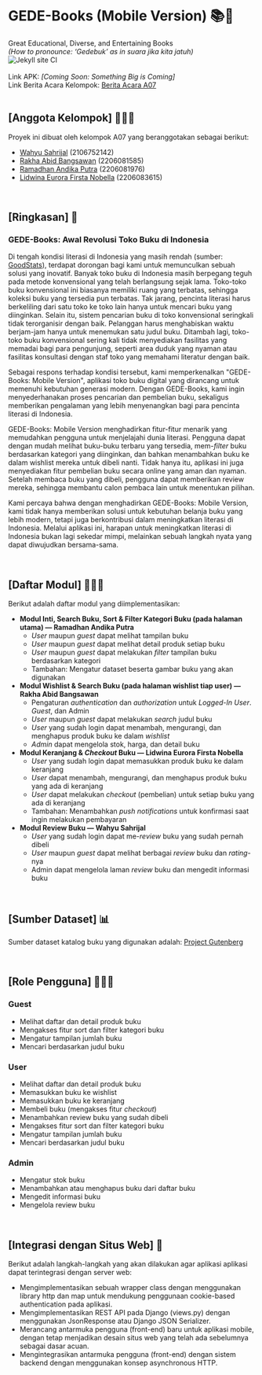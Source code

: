 # GEDE-Books (Mobile Version) 📚🛒
Great Educational, Diverse, and Entertaining Books <br>
*(How to pronounce: ‘Gedebuk’ as in suara jika kita jatuh)*
<br>
![Jekyll site CI](https://github.com/gede-books/gede-books/workflows/Jekyll%20site%20CI/badge.svg)
<br>
<br>
Link APK: *[Coming Soon: Something Big is Coming]*<br>
Link Berita Acara Kelompok: [Berita Acara A07](https://docs.google.com/spreadsheets/d/1QA7fqTy-8oRHMcHAYpt84YCdCz06KNfn/edit?usp=drive_link&ouid=113055651365555467863&rtpof=true&sd=true)
<br>
<br>

## [Anggota Kelompok] 🧑‍🤝‍🧑
Proyek ini dibuat oleh kelompok A07 yang beranggotakan sebagai berikut:
- [Wahyu Sahrijal](https://github.com/whysyahrizal) (2106752142)
- [Rakha Abid Bangsawan](https://github.com/rakbidb) (2206081585)
- [Ramadhan Andika Putra](https://github.com/adhan-857) (2206081976)
- [Lidwina Eurora Firsta Nobella](https://github.com/divieurora) (2206083615)
<br>

## [Ringkasan] 📄
### GEDE-Books: Awal Revolusi Toko Buku di Indonesia

Di tengah kondisi literasi di Indonesia yang masih rendah (sumber: [GoodStats](https://goodstats.id/article/krisis-literasi-di-indonesia-masih-perlu-ditingkatkan-lagi-j7MHB)), terdapat dorongan bagi kami untuk memunculkan sebuah solusi yang inovatif. Banyak toko buku di Indonesia masih berpegang teguh pada metode konvensional yang telah berlangsung sejak lama. Toko-toko buku konvensional ini biasanya memiliki ruang yang terbatas, sehingga koleksi buku yang tersedia pun terbatas. Tak jarang, pencinta literasi harus berkeliling dari satu toko ke toko lain hanya untuk mencari buku yang diinginkan. Selain itu, sistem pencarian buku di toko konvensional seringkali tidak terorganisir dengan baik. Pelanggan harus menghabiskan waktu berjam-jam hanya untuk menemukan satu judul buku. Ditambah lagi, toko-toko buku konvensional sering kali tidak menyediakan fasilitas yang memadai bagi para pengunjung, seperti area duduk yang nyaman atau fasilitas konsultasi dengan staf toko yang memahami literatur dengan baik.

Sebagai respons terhadap kondisi tersebut, kami memperkenalkan "GEDE-Books: Mobile Version", aplikasi toko buku digital yang dirancang untuk memenuhi kebutuhan generasi modern. Dengan GEDE-Books, kami ingin menyederhanakan proses pencarian dan pembelian buku, sekaligus memberikan pengalaman yang lebih menyenangkan bagi para pencinta literasi di Indonesia.

GEDE-Books: Mobile Version menghadirkan fitur-fitur menarik yang memudahkan pengguna untuk menjelajahi dunia literasi. Pengguna dapat dengan mudah melihat buku-buku terbaru yang tersedia, mem-*filter* buku berdasarkan kategori yang diinginkan, dan bahkan menambahkan buku ke dalam wishlist mereka untuk dibeli nanti. Tidak hanya itu, aplikasi ini juga menyediakan fitur pembelian buku secara online yang aman dan nyaman. Setelah membaca buku yang dibeli, pengguna dapat memberikan review mereka, sehingga membantu calon pembaca lain untuk menentukan pilihan.

Kami percaya bahwa dengan menghadirkan GEDE-Books: Mobile Version, kami tidak hanya memberikan solusi untuk kebutuhan belanja buku yang lebih modern, tetapi juga berkontribusi dalam meningkatkan literasi di Indonesia. Melalui aplikasi ini, harapan untuk meningkatkan literasi di Indonesia bukan lagi sekedar mimpi, melainkan sebuah langkah nyata yang dapat diwujudkan bersama-sama.

<br>

## [Daftar Modul] 🧑🏻‍💻
Berikut adalah daftar modul yang diimplementasikan:
- **Modul Inti, Search Buku, Sort & Filter Kategori Buku (pada halaman utama) — Ramadhan Andika Putra**
    - _User_ maupun _guest_ dapat melihat tampilan buku
    - _User_ maupun _guest_ dapat melihat detail produk setiap buku
    - _User_ maupun _guest_ dapat melakukan _filter_ tampilan buku berdasarkan kategori
    - Tambahan: Mengatur dataset beserta gambar buku yang akan digunakan
- **Modul Wishlist & Search Buku (pada halaman wishlist tiap user) — Rakha Abid Bangsawan**
    - Pengaturan _authentication_ dan _authorization_ untuk _Logged-In User_. _Guest_, dan Admin
    - _User_ maupun _guest_ dapat melakukan _search_ judul buku
    - _User_ yang sudah login dapat menambah, mengurangi, dan menghapus produk buku ke dalam _wishlist_
    - _Admin_ dapat mengelola stok, harga, dan detail buku
- **Modul Keranjang & _Checkout_ Buku — Lidwina Eurora Firsta Nobella**
    - _User_ yang sudah login dapat memasukkan produk buku ke dalam keranjang
    - _User_ dapat menambah, mengurangi, dan menghapus produk buku yang ada di keranjang
    - _User_ dapat melakukan _checkout_ (pembelian) untuk setiap buku yang ada di keranjang
    - Tambahan: Menambahkan _push notifications_ untuk konfirmasi saat ingin melakukan pembayaran
- **Modul Review Buku — Wahyu Sahrijal**
    - _User_ yang sudah login dapat me-_review_ buku yang sudah pernah dibeli
    - _User_ maupun _guest_ dapat melihat berbagai _review_ buku dan _rating_-nya
    - Admin dapat mengelola laman _review_ buku dan mengedit informasi buku
<br>

## [Sumber Dataset] 📊
Sumber dataset katalog buku yang digunakan adalah:
[Project Gutenberg](https://drive.google.com/file/d/17jiAwHx_68zUrolbTl75IoLRFK_JLYrx/view)

<br>

## [Role Pengguna] 🙋🏻‍♀️
### Guest
- Melihat daftar dan detail produk buku
- Mengakses fitur sort dan filter kategori buku
- Mengatur tampilan jumlah buku
- Mencari berdasarkan judul buku

### User
- Melihat daftar dan detail produk buku
- Memasukkan buku ke wishlist
- Memasukkan buku ke keranjang 
- Membeli buku (mengakses fitur _checkout_)
- Menambahkan review buku yang sudah dibeli
- Mengakses fitur sort dan filter kategori buku
- Mengatur tampilan jumlah buku
- Mencari berdasarkan judul buku

### Admin
- Mengatur stok buku
- Menambahkan atau menghapus buku dari daftar buku
- Mengedit informasi buku
- Mengelola review buku

<br>

## [Integrasi dengan Situs Web] 🔗
Berikut adalah langkah-langkah yang akan dilakukan agar aplikasi aplikasi dapat terintegrasi dengan server web:
- Mengimplementasikan sebuah wrapper class dengan menggunakan library http dan map untuk mendukung penggunaan cookie-based authentication pada aplikasi.
- Mengimplementasikan REST API pada Django (views.py) dengan menggunakan JsonResponse atau Django JSON Serializer.
- Merancang antarmuka pengguna (front-end) baru untuk aplikasi mobile, dengan tetap menjadikan desain situs web yang telah ada sebelumnya sebagai dasar acuan.
- Mengintegrasikan antarmuka pengguna (front-end) dengan sistem backend dengan menggunakan konsep asynchronous HTTP.